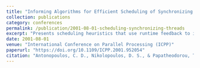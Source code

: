 ```yaml
---
title: "Informing Algorithms for Efficient Scheduling of Synchronizing Threads on Multiprogrammed SMPs"
collection: publications
category: conferences
permalink: /publication/2001-08-01-scheduling-synchronizing-threads
excerpt: "Presents scheduling heuristics that use runtime feedback to improve scheduling of synchronizing threads on multiprogrammed shared-memory multiprocessors."
date: 2001-08-01
venue: "International Conference on Parallel Processing (ICPP)"
paperurl: "https://doi.org/10.1109/ICPP.2001.952054"
citation: "Antonopoulos, C. D., Nikolopoulos, D. S., & Papatheodorou, T. S. (2001). Informing Algorithms for Efficient Scheduling of Synchronizing Threads on Multiprogrammed SMPs. In *ICPP 2001*, 123–130. https://doi.org/10.1109/ICPP.2001.952054"
---
```


